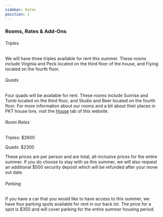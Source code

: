 ```yaml
---
sidebar: Rates
position: 2
---
```

### Rooms, Rates & Add-Ons

###### Triples

We will have three triples available for rent this summer. These rooms include Virginia and Peck located on the third floor of the house, and Flying located on the fourth floor. 

###### Quads

Four quads will be available for rent. These rooms include Sunrise and Tomb located on the third floor, and Studio and Beer located on the fourth floor. For more information about our rooms and a bit about their places in PKT house lore, visit the [House](https://pkt.mit.edu/house/) tab of this website.

###### Room Rates

Triples: $2600

Quads: $2300

These prices are per person and are total, all-inclusive prices for the entire summer. If you do choose to stay with us this summer, we will also request an additional $500 security deposit which will be refunded after your move out date.

###### Parking

If you have a car that you would like to have access to this summer, we have four parking spots available for rent in our back lot.  The price for a spot is $350 and will cover parking for the entire summer housing period.

